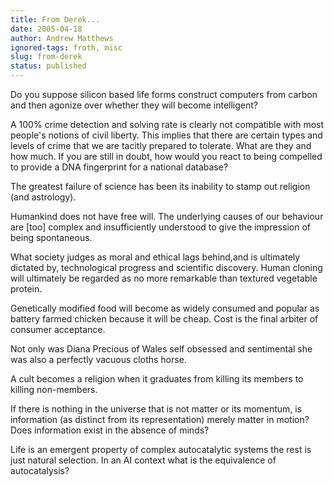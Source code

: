 ```yaml
---
title: From Derek...
date: 2005-04-18
author: Andrew Matthews
ignored-tags: froth, misc
slug: from-derek
status: published
---
```


Do you suppose silicon based life forms construct computers from carbon and then agonize over whether they will become intelligent?

A 100% crime detection and solving rate is clearly not compatible with most people's notions of civil liberty. This implies that there are certain types and levels of crime that we are tacitly prepared to tolerate. What are they and how much. If you are still in doubt, how would you react to being compelled to provide a DNA fingerprint for a national database?

The greatest failure of science has been its inability to stamp out religion (and astrology).

Humankind does not have free will. The underlying causes of our behaviour are \[too\] complex and insufficiently understood to give the impression of being spontaneous.

What society judges as moral and ethical lags behind,and is ultimately dictated by, technological progress and scientific discovery. Human cloning will ultimately be regarded as no more remarkable than textured vegetable protein.

Genetically modified food will become as widely consumed and popular as battery farmed chicken because it will be cheap. Cost is the final arbiter of consumer acceptance.

Not only was Diana Precious of Wales self obsessed and sentimental she was also a perfectly vacuous cloths horse.

A cult becomes a religion when it graduates from killing its members to killing non-members.

If there is nothing in the universe that is not matter or its momentum, is information (as distinct from its representation) merely matter in motion? Does information exist in the absence of minds?

Life is an emergent property of complex autocatalytic systems the rest is just natural selection. In an AI context what is the equivalence of autocatalysis?
